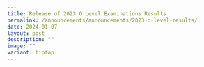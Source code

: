 ```yaml
---
title: Release of 2023 O Level Examinations Results
permalink: /announcements/announcements/2023-o-level-results/
date: 2024-01-07
layout: post
description: ""
image: ""
variant: tiptap
---
```

